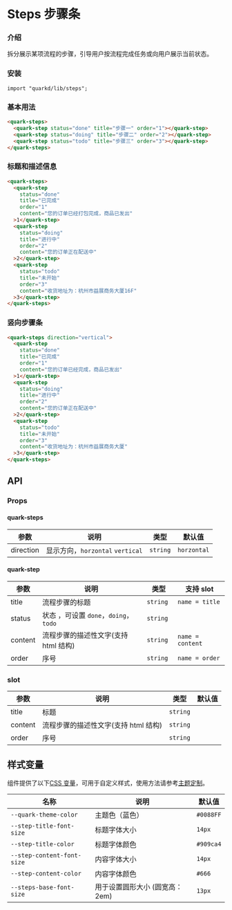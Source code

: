 # Steps 步骤条

### 介绍

拆分展示某项流程的步骤，引导用户按流程完成任务或向用户展示当前状态。

### 安装

```tsx
import "quarkd/lib/steps";
```

### 基本用法

```html
<quark-steps>
  <quark-step status="done" title="步骤一" order="1"></quark-step>
  <quark-step status="doing" title="步骤二" order="2"></quark-step>
  <quark-step status="todo" title="步骤三" order="3"></quark-step>
</quark-steps>
```

### 标题和描述信息

```html
<quark-steps>
  <quark-step
    status="done"
    title="已完成"
    order="1"
    content="您的订单已经打包完成，商品已发出"
  >1</quark-step>
  <quark-step
    status="doing"
    title="进行中"
    order="2"
    content="您的订单正在配送中"
  >2</quark-step>
  <quark-step
    status="todo"
    title="未开始"
    order="3"
    content="收货地址为：杭州市益展商务大厦16F"
  >3</quark-step>
</quark-steps>
```

### 竖向步骤条

```html
<quark-steps direction="vertical">
  <quark-step
    status="done"
    title="已完成"
    order="1"
    content="您的订单已经完成，商品已发出"
  >1</quark-step>
  <quark-step
    status="doing"
    title="进行中"
    order="2"
    content="您的订单正在配送中"
  >2</quark-step>
  <quark-step
    status="todo"
    title="未开始"
    order="3"
    content="收货地址为：杭州市益展商务大厦"
  >3</quark-step>
</quark-steps>
```

## API

### Props

#### quark-steps

| 参数      | 说明                             | 类型     | 默认值      |
| --------- | -------------------------------- | -------- | ----------- |
| direction | 显示方向，`horzontal` `vertical` | `string` | `horzontal` |

#### quark-step

| 参数    | 说明                                   | 类型      | 支持 slot        |
| ------- | -------------------------------------- | --------- | ---------------- |
| title   | 流程步骤的标题                         | `string`  | `name = title`   |
| status  | 状态 ，可设置 `done`，`doing`， `todo` | `string`  |
| content | 流程步骤的描述性文字(支持 html 结构)   | `string ` | `name = content` |
| order   | 序号                                   | `string`  | `name = order`   |

### slot

| 参数    | 说明                                 | 类型     | 默认值 |
| ------- | ------------------------------------ | -------- | ------ |
| title   | 标题                                 | `string` |        |
| content | 流程步骤的描述性文字(支持 html 结构) | `string` |        |
| order   | 序号                                 | `string` |

## 样式变量

组件提供了以下[CSS 变量](https://developer.mozilla.org/zh-CN/docs/Web/CSS/Using_CSS_custom_properties)，可用于自定义样式，使用方法请参考[主题定制](#/zh-CN/guide/theme)。

| 名称                       | 说明                            | 默认值    |
| -------------------------- | ------------------------------- | --------- |
| `--quark-theme-color`      | 主题色（蓝色）                  | `#0088FF` |
| `--step-title-font-size`   | 标题字体大小                    | `14px`    |
| `--step-title-color`       | 标题字体颜色                    | `#909ca4` |
| `--step-content-font-size` | 内容字体大小                    | `14px`    |
| `--step-content-color`     | 内容字体颜色                    | `#666`    |
| `--steps-base-font-size`   | 用于设置圆形大小 (圆宽高： 2em) | `13px`    |
